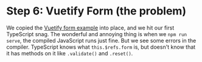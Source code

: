 Step 6: Vuetify Form (the problem)
==================================

We copied the [Vuetify form example](https://vuetifyjs.com/en/components/forms/) into place, and we hit our first TypeScript snag.  The wonderful and annoying thing is when we `npm run serve`, the compiled JavaScript runs just fine.  But we see some errors in the compiler.  TypeScript knows what `this.$refs.form` is, but doesn't know that it has methods on it like `.validate()` and `.reset()`.
